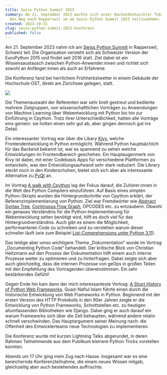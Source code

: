```yaml
---
title: Swiss Python Summit 2023
summary: Am 21. September 2023 machte sich unser Backendentwickler Tobias auf
  den Weg nach Rapperswil um am Swiss Python Summit 2023 teilzunehmen.
created: 2023-10-31
slug: swiss-python-summit-2023-konferenz
published: false
---
```

Am 21. September 2023 nahm ich am [Swiss Python Summit](https://www.python-summit.ch/) in Rapperswil, Schweiz teil. Die Organisation versteht sich als Schweizer Version der EuroPython 2015 und findet seit 2016 statt. Ziel dabei ist ein Wissensaustausch zwischen Python-Anwender:innen und richtet sich sowohl an Anfänger:innen als auch an Erfahrene.

Die Konferenz fand bei herrlichem Frühherbstwetter in einem Gebäude der Hochschule OST, direkt am Zürichsee gelegen, statt.

![](/images/blog/swiss-python-summit-2023/geops-swiss-python-summit-conference.jpg)

Die Themenauswahl der Referenten war sehr breit gestreut und bediente mehrere Zielgruppen, von wissenschaftlichen Vorträgen zu Anwendungen von Machine Learning über Webentwicklung mit Python bis hin zur Einführung in Cpython. Trotz ihrer Unterschiedlichkeit, hatten alle Vorträge eins gemein: sie holten einen sehr gut ab, aber gingen dennoch gut ins Detail.

Ein interessanter Vortrag war über die Libary [Kivy](https://kivy.org/), welche Frontendentwicklung in Python ermöglicht. Während Python hauptsächlich für das Backend bekannt ist, war es spannend zu sehen welche Entwicklungen im Frontendbereich geschehen. Ein Hauptaugenmerk von Kivy ist dabei, mit einer Codebasis Apps für verschiedene Plattformen zu entwickeln, was den Entwicklungsaufwand sehr stark reduziert. Die Library steckt noch in den Kinderschuhen, bietet sich sich aber als interessante Alternative zu [PyQt](https://riverbankcomputing.com/software/pyqt/intro) an.

Im Vortrag [A walk with Cpython](https://www.youtube.com/watch?v=36ntN0u7Bm0&feature=youtu.be&themeRefresh=1) lag der Fokus darauf, die Zuhörer:innen in die Welt des Python Compilers einzuführen. Auf Basis eines simplen Python-Skripts wurden die Hintergrundschritte von Cpython erklärt, der Referenzimplementierung von Python. Ziel war Fremdwörter wie [Abstract Syntax Tree](https://devguide.python.org/internals/compiler/#abstract-syntax-trees-ast), [Continuous Flow Graph](https://devguide.python.org/internals/compiler/#control-flow-graphs), OPCODES etc. zu entzaubern. Obwohl ein genaues Verständnis für die Python-Implementierung für Webentwicklung selten benötigt wird, hilft es doch viel für das Hintergrundverständnis. Auch gibt es einem die Möglichkeit, performanteren Code zu schreiben und zu verstehen warum dieser schneller läuft (wie zum Beispiel [List-Comprehensions unter Python 3.11](https://docs.python.org/3.11/whatsnew/3.11.html#pep-659-specializing-adaptive-interpreter)).

Das leidige aber umso wichtigere Thema „Dokumentation“ wurde im Vortrag „Documenting Python Code“ behandelt. Der kritische Blick von Christian Heitzmann auf den Prozess der Dokumentation hilft einem auch interne Prozesse weiter zu optimieren und zu hinterfragen. Dabei zeigte sich aber auch gleichzeitig, dass die internen Prozesse von geOps in großen Teilen mit den Empfehlung des Vortragenden übereinstimmen. Ein sehr bestärkendes Gefühl!

Gegen Ende hin kam dann der mich interessanteste Vortrag: [A Short History of Python Web Frameworks](https://www.youtube.com/watch?v=K3y3f3mLJfk&feature=youtu.be). Quazi Nafiul Islam führte einen durch die historische Entwicklung von Web Frameworks in Python. Beginnend mit der ersten Version des HTTP Protokolls in den 90er Jahren zeigte er die Entwicklung von Python Frameworks, Schnittstellen etc. zu heutigen allumfassenden Bibliotheken wie Django. Dabei ging er auch darauf ein warum Frameworks sich über die Zeit behaupten, während andere relativ schnell verschwinden. Das Hauptargument seiner Meinung nach: die Offenheit des Entwicklerteams neue Technologien zu implementieren.

Die Konferenz wurde mit kurzen Lightning Talks abgerundet, in deren Rahmen Teilnehmende aus dem Publikum kleinere Python Tricks vorstellen konnten.

Abends um 17 Uhr ging mein Zug nach Hause. Insgesamt war es eine bereichernde Konferenzteilnahme, die einem neues Wissen mitgab, gleichzeitig aber auch bestehendes auffrischte.